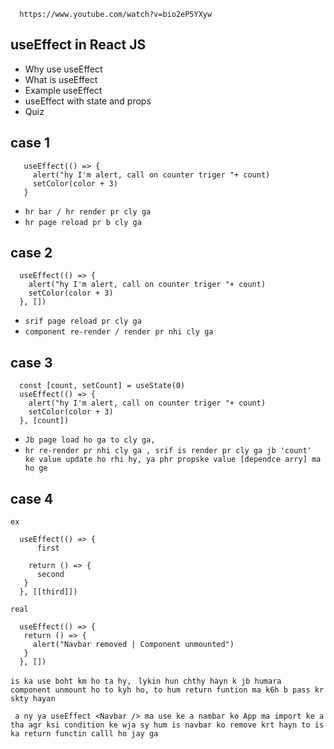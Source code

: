       https://www.youtube.com/watch?v=bio2eP5YXyw


##  useEffect in React JS
* Why use useEffect
* What is useEffect
* Example useEffect
* useEffect with state and props
* Quiz



## case 1

       useEffect(() => {
         alert("hy I'm alert, call on counter triger "+ count)
         setColor(color + 3)
       }
* `hr bar / hr render pr cly ga`
* `hr page reload pr b cly ga`

## case 2

      useEffect(() => { 
        alert("hy I'm alert, call on counter triger "+ count)
        setColor(color + 3)
      }, [])

* `srif page reload pr cly ga`
* `component re-render / render pr nhi cly ga`

## case 3

      
      const [count, setCount] = useState(0)
      useEffect(() => { 
        alert("hy I'm alert, call on counter triger "+ count)
        setColor(color + 3)
      }, [count])

* `Jb page load ho ga to cly ga, `
* `hr re-render pr nhi cly ga , srif is render pr cly ga jb 'count'  ke value update ho rhi hy, ya phr propske value [dependce arry] ma ho ge` 

## case 4

`ex`

      useEffect(() => { 
          first

        return () => {
          second
       }
      }, [[third]])

`real`

      useEffect(() => {
       return () => {
         alert("Navbar removed | Component unmounted")
       }
      }, [])

`is ka use boht km ho ta hy, `
`lykin hun chthy hayn k jb humara component unmount ho to kyh ho, to hum return funtion ma k6h b pass kr skty hayan`

` a ny ya useEffect <Navbar /> ma use ke a nambar ko App ma import ke a tha agr ksi condition ke wja sy hum is navbar ko remove krt hayn to is ka return functin calll ho jay ga`